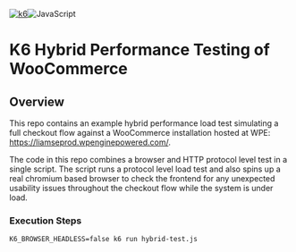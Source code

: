 [![k6](https://img.shields.io/badge/k6-7D64FF.svg?style=for-the-badge&logo=k6&logoColor=white)](https://github.com/grafana/k6)![JavaScript](https://img.shields.io/badge/JavaScript-F7DF1E.svg?style=for-the-badge&logo=JavaScript&logoColor=black)

# K6 Hybrid Performance Testing of WooCommerce

## Overview

This repo contains an example hybrid performance load test simulating a full checkout flow against a WooCommerce installation hosted at WPE: https://liamseprod.wpenginepowered.com/. 


The code in this repo combines a browser and HTTP protocol level test in a single script. The script runs a protocol level load test and also spins up a real chromium based browser to check the frontend for any unexpected usability issues throughout the checkout flow while the system is under load. 


### Execution Steps

```
K6_BROWSER_HEADLESS=false k6 run hybrid-test.js
```  
